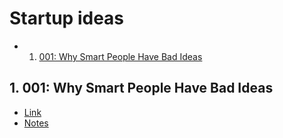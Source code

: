 # Startup ideas

<!-- vscode-markdown-toc -->

- 1. [001: Why Smart People Have Bad Ideas](#WhySmartPeopleHaveBadIdeas)

<!-- vscode-markdown-toc-config
	numbering=true
	autoSave=true
	/vscode-markdown-toc-config -->
<!-- /vscode-markdown-toc -->

## 1. <a name='WhySmartPeopleHaveBadIdeas'></a>001: Why Smart People Have Bad Ideas

- [Link](http://paulgraham.com/bronze.html)
- [Notes](notes/001_why_smart_people_have_bad_ideas.md)
